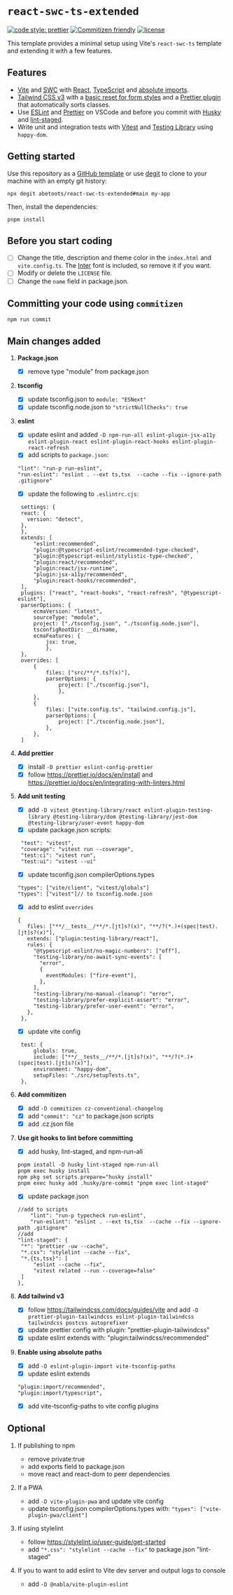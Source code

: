# `react-swc-ts-extended`

[![code style: prettier](https://img.shields.io/badge/code_style-prettier-ff69b4.svg)](https://github.com/prettier/prettier) [![Commitizen friendly](https://img.shields.io/badge/commitizen-friendly-brightgreen.svg)](http://commitizen.github.io/cz-cli/) [![license](https://img.shields.io/badge/license-MIT-green.svg)](https://github.com/wtchnm/Vitamin/blob/main/LICENSE)

This template provides a minimal setup using Vite's `react-swc-ts` template and extending it with a few features.

## Features

- [Vite](https://vitejs.dev) and [SWC](https://swc.rs/) with [React](https://reactjs.org), [TypeScript](https://www.typescriptlang.org) and [absolute imports](https://github.com/aleclarson/vite-tsconfig-paths).
- [Tailwind CSS v3](https://tailwindcss.com) with a [basic reset for form styles](https://github.com/tailwindlabs/tailwindcss-forms) and a [Prettier plugin](https://github.com/tailwindlabs/prettier-plugin-tailwindcss) that automatically sorts classes.
- Use [ESLint](https://eslint.org) and [Prettier](https://prettier.io) on VSCode and before you commit with [Husky](https://github.com/typicode/husky) and [lint-staged](https://github.com/okonet/lint-staged).
- Write unit and integration tests with [Vitest](https://vitest.dev/) and [Testing Library](https://testing-library.com/) using `happy-dom`.

## Getting started

Use this repository as a [GitHub template](https://github.com/wtchnm/Vitamin/generate) or use [degit](https://github.com/Rich-Harris/degit) to clone to your machine with an empty git history:

```
npx degit abetoots/react-swc-ts-extended#main my-app
```

Then, install the dependencies:

```
pnpm install
```

## Before you start coding

- [ ] Change the title, description and theme color in the `index.html` and `vite.config.ts`. The [Inter](https://rsms.me/inter/) font is included, so remove it if you want.
- [ ] Modify or delete the `LICENSE` file.
- [ ] Change the `name` field in package.json.

## Committing your code using `commitizen`

```
npm run commit
```

## Main changes added

1. **Package.json**

   - [x] remove type "module" from package.json

2. **tsconfig**

   - [x] update tsconfig.json to `module: "ESNext"`
   - [x] update tsconfig.node.json to `"strictNullChecks": true`

3. **eslint**

   - [x] update eslint and added `-D npm-run-all eslint-plugin-jsx-a11y eslint-plugin-react eslint-plugin-react-hooks eslint-plugin-react-refresh`
   - [x] add scripts to `package.json`:

   ```
   "lint": "run-p run-eslint",
   "run-eslint": "eslint . --ext ts,tsx  --cache --fix --ignore-path .gitignore"
   ```

   - [x] update the following to `.eslintrc.cjs`:

   ```
    settings: {
    react: {
      version: "detect",
    },
    },
    extends: [
        "eslint:recommended",
        "plugin:@typescript-eslint/recommended-type-checked",
        "plugin:@typescript-eslint/stylistic-type-checked",
        "plugin:react/recommended",
        "plugin:react/jsx-runtime",
        "plugin:jsx-a11y/recommended",
        "plugin:react-hooks/recommended",
    ],
    plugins: ["react", "react-hooks", "react-refresh", "@typescript-eslint"],
    parserOptions: {
        ecmaVersion: "latest",
        sourceType: "module",
        project: ["./tsconfig.json", "./tsconfig.node.json"],
        tsconfigRootDir: __dirname,
        ecmaFeatures: {
            jsx: true,
            },
    },
    overrides: [
        {
            files: ["src/**/*.ts?(x)"],
            parserOptions: {
                project: ["./tsconfig.json"],
                },
        },
        {
            files: ["vite.config.ts", "tailwind.config.js"],
            parserOptions: {
                project: ["./tsconfig.node.json"],
            },
        },
    ]
   ```

4. **Add prettier**

   - [x] install `-D prettier eslint-config-prettier`
   - [x] follow https://prettier.io/docs/en/install and https://prettier.io/docs/en/integrating-with-linters.html

5. **Add unit testing**

   - [x] add `-D vitest @testing-library/react eslint-plugin-testing-library @testing-library/dom @testing-library/jest-dom @testing-library/user-event happy-dom`
   - [x] update package.json scripts:

   ```
    "test": "vitest",
    "coverage": "vitest run --coverage",
    "test:ci": "vitest run",
    "test:ui": "vitest --ui"
   ```

   - [x] update tsconfig.json compilerOptions.types

   ```
   "types": ["vite/client", "vitest/globals"]
   "types": ["vitest"]// to tsconfig.node.json
   ```

   - [x] add to eslint `overrides`

   ```
   {
      files: ["**/__tests__/**/*.[jt]s?(x)", "**/?(*.)+(spec|test).[jt]s?(x)"],
      extends: ["plugin:testing-library/react"],
      rules: {
        "@typescript-eslint/no-magic-numbers": ["off"],
        "testing-library/no-await-sync-events": [
          "error",
          {
            eventModules: ["fire-event"],
          },
        ],
        "testing-library/no-manual-cleanup": "error",
        "testing-library/prefer-explicit-assert": "error",
        "testing-library/prefer-user-event": "error",
      },
    },
   ```

   - [x] update vite config

   ```
    test: {
        globals: true,
        include: ["**/__tests__/**/*.[jt]s?(x)", "**/?(*.)+(spec|test).[jt]s?(x)"],
        environment: "happy-dom",
        setupFiles: "./src/setupTests.ts",
    },
   ```

6. **Add commitizen**

   - [x] add `-D commitizen cz-conventional-changelog`
   - [x] add `"commit": "cz"` to package.json scripts
   - [x] add .cz.json file

7. **Use git hooks to lint before committing**

   - [x] add husky, lint-staged, and npm-run-all

   ```
   pnpm install -D husky lint-staged npm-run-all
   pnpm exec husky install
   npm pkg set scripts.prepare="husky install"
   pnpm exec husky add .husky/pre-commit "pnpm exec lint-staged"
   ```

   - [x] update package.json

   ```
   //add to scripts
       "lint": "run-p typecheck run-eslint",
       "run-eslint": "eslint . --ext ts,tsx  --cache --fix --ignore-path .gitignore"
   //add
   "lint-staged": {
   	"*": "prettier -uw --cache",
   	"*.css": "stylelint --cache --fix",
   	"*.{ts,tsx}": [
   		"eslint --cache --fix",
   		"vitest related --run --coverage=false"
   	]
   },

   ```

8. **Add tailwind v3**

   - [x] follow https://tailwindcss.com/docs/guides/vite and add `-D prettier-plugin-tailwindcss eslint-plugin-tailwindcss tailwindcss postcss autoprefixer`
   - [x] update prettier config with plugin: "prettier-plugin-tailwindcss"
   - [x] update eslint extends with: "plugin:tailwindcss/recommended"

9. **Enable using absolute paths**
   - [x] add `-D eslint-plugin-import vite-tsconfig-paths`
   - [x] update eslint extends
   ```
   "plugin:import/recommended",
   "plugin:import/typescript",
   ```
   - [x] add vite-tsconfig-paths to vite config plugins

## Optional

1. If publishing to npm

   - remove private:true
   - add exports field to package.json
   - move react and react-dom to peer dependencies

2. If a PWA

   - add `-D vite-plugin-pwa` and update vite config
   - update tsconfig.json compilerOptions.types with: `"types": ["vite-plugin-pwa/client"]`

3. If using stylelint

   - follow https://stylelint.io/user-guide/get-started
   - add `"*.css": "stylelint --cache --fix"` to package.json "lint-staged"

4. If you to want to add eslint to Vite dev server and output logs to console
   - add `-D @nabla/vite-plugin-eslint`
